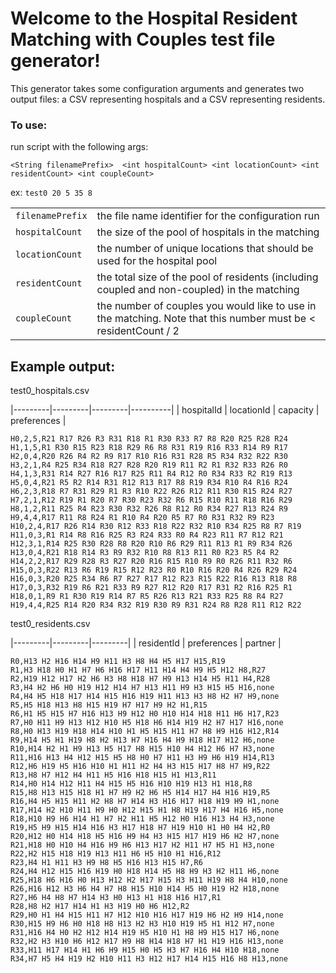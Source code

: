 # Welcome to the Hospital Resident Matching with Couples test file generator!

This generator takes some configuration arguments and generates two output files:
a CSV representing hospitals and a CSV representing residents.

### To use:
run script with the following args:

`<String filenamePrefix>  <int hospitalCount> <int locationCount> <int residentCount> <int coupleCount>`

ex: `test0 20 5 35 8`

|                  |                                                                                                                |
|------------------|----------------------------------------------------------------------------------------------------------------|
|`filenamePrefix`  | the file name identifier for the configuration run                                                             |
|`hospitalCount`   |  the size of the pool of hospitals in the matching                                                             |
|`locationCount`   |  the number of unique locations that should be used for the hospital pool                                      |
|`residentCount`   | the total size of the pool of residents (including coupled and non-coupled) in the matching                    |
|`coupleCount`     | the number of couples you would like to use in the matching. Note that this number must be < residentCount / 2 |


## Example output:

test0_hospitals.csv

|---------|---------|---------|----------|
| hospitalId | locationId | capacity | preferences |

```
H0,2,5,R21 R17 R26 R3 R31 R18 R1 R30 R33 R7 R8 R20 R25 R28 R24
H1,1,5,R1 R30 R15 R23 R18 R29 R6 R8 R31 R19 R16 R33 R14 R9 R17
H2,0,4,R20 R26 R4 R2 R9 R17 R10 R16 R31 R28 R5 R34 R32 R22 R30
H3,2,1,R4 R25 R34 R18 R27 R28 R20 R19 R11 R2 R1 R32 R33 R26 R0
H4,1,3,R31 R14 R27 R16 R17 R25 R11 R4 R12 R0 R34 R33 R2 R19 R13
H5,0,4,R21 R5 R2 R14 R31 R12 R13 R17 R8 R19 R34 R10 R4 R16 R24
H6,2,3,R18 R7 R31 R29 R1 R3 R10 R22 R26 R12 R11 R30 R15 R24 R27
H7,2,1,R12 R19 R1 R20 R7 R30 R23 R32 R6 R15 R10 R11 R18 R16 R29
H8,1,2,R11 R25 R4 R23 R30 R32 R26 R8 R12 R0 R34 R27 R13 R24 R9
H9,4,4,R17 R11 R8 R24 R1 R10 R4 R20 R5 R7 R0 R31 R32 R9 R23
H10,2,4,R17 R26 R14 R30 R12 R33 R18 R22 R32 R10 R34 R25 R8 R7 R19
H11,0,3,R1 R14 R8 R16 R25 R3 R24 R33 R0 R4 R23 R11 R7 R12 R21
H12,3,1,R14 R25 R30 R28 R8 R20 R10 R6 R29 R11 R13 R1 R9 R34 R26
H13,0,4,R21 R18 R14 R3 R9 R32 R10 R8 R13 R11 R0 R23 R5 R4 R2
H14,2,2,R17 R29 R28 R3 R27 R20 R16 R15 R10 R9 R0 R26 R11 R32 R6
H15,0,3,R22 R13 R6 R19 R15 R12 R23 R0 R10 R16 R20 R4 R26 R29 R24
H16,0,3,R20 R25 R34 R6 R7 R27 R17 R12 R23 R15 R22 R16 R13 R18 R8
H17,0,3,R32 R19 R6 R21 R33 R9 R27 R12 R20 R17 R31 R2 R16 R25 R1
H18,0,1,R9 R1 R30 R19 R14 R7 R5 R26 R13 R21 R33 R25 R8 R4 R27
H19,4,4,R25 R14 R20 R34 R32 R19 R30 R9 R31 R24 R8 R28 R11 R12 R22
```

test0_residents.csv

|---------|---------|---------|
| residentId | preferences | partner |

```
R0,H13 H2 H16 H14 H9 H11 H3 H8 H4 H5 H17 H15,R19
R1,H3 H18 H0 H1 H7 H6 H16 H17 H11 H14 H4 H9 H5 H12 H8,R27
R2,H19 H12 H17 H2 H6 H3 H8 H18 H7 H9 H13 H14 H5 H11 H4,R28
R3,H4 H2 H6 H0 H19 H12 H14 H7 H13 H11 H9 H3 H15 H5 H16,none
R4,H4 H5 H18 H17 H14 H15 H16 H19 H11 H13 H3 H8 H2 H7 H9,none
R5,H5 H18 H13 H8 H15 H19 H7 H17 H9 H2 H1,R15
R6,H1 H5 H15 H7 H16 H13 H9 H12 H0 H10 H14 H18 H11 H6 H17,R23
R7,H0 H11 H9 H13 H12 H10 H5 H18 H6 H14 H19 H2 H7 H17 H16,none
R8,H0 H13 H19 H18 H14 H10 H1 H5 H15 H11 H7 H8 H9 H16 H12,R14
R9,H14 H5 H1 H19 H8 H2 H13 H7 H16 H4 H9 H18 H17 H12 H6,none
R10,H14 H2 H1 H9 H13 H5 H17 H8 H15 H10 H4 H12 H6 H7 H3,none
R11,H16 H13 H4 H12 H15 H5 H8 H0 H7 H11 H3 H9 H6 H19 H14,R13
R12,H6 H19 H5 H16 H10 H1 H11 H2 H4 H3 H15 H17 H8 H7 H9,R22
R13,H8 H7 H12 H4 H11 H5 H16 H18 H15 H1 H13,R11
R14,H0 H14 H12 H11 H4 H15 H5 H16 H10 H19 H13 H1 H18,R8
R15,H8 H13 H15 H18 H1 H7 H9 H2 H6 H5 H14 H17 H4 H16 H19,R5
R16,H4 H5 H15 H11 H2 H8 H7 H14 H3 H16 H17 H18 H19 H9 H1,none
R17,H14 H2 H10 H11 H9 H0 H12 H15 H1 H8 H19 H17 H4 H16 H5,none
R18,H10 H9 H6 H14 H1 H7 H2 H11 H5 H12 H0 H16 H13 H4 H3,none
R19,H5 H9 H15 H14 H16 H3 H17 H18 H7 H19 H10 H1 H0 H4 H2,R0
R20,H12 H0 H14 H18 H5 H16 H9 H4 H3 H15 H17 H19 H6 H2 H7,none
R21,H18 H0 H10 H4 H16 H9 H6 H13 H17 H2 H11 H7 H5 H1 H3,none
R22,H2 H15 H18 H19 H13 H11 H6 H5 H10 H1 H16,R12
R23,H4 H1 H11 H3 H9 H8 H5 H16 H13 H15 H7,R6
R24,H4 H12 H15 H16 H19 H0 H18 H14 H5 H8 H9 H3 H2 H11 H6,none
R25,H18 H6 H16 H0 H13 H12 H2 H17 H15 H3 H11 H19 H8 H4 H10,none
R26,H16 H12 H3 H6 H4 H7 H8 H15 H10 H14 H5 H0 H19 H2 H18,none
R27,H6 H4 H8 H7 H14 H3 H0 H13 H1 H18 H16 H17,R1
R28,H8 H2 H17 H14 H1 H3 H19 H0 H6 H12,R2
R29,H0 H1 H4 H15 H11 H7 H12 H10 H16 H17 H19 H6 H2 H9 H14,none
R30,H15 H9 H6 H0 H18 H8 H13 H2 H3 H10 H19 H5 H1 H12 H7,none
R31,H16 H4 H0 H2 H12 H14 H19 H5 H10 H1 H8 H9 H15 H17 H6,none
R32,H2 H3 H10 H6 H12 H17 H9 H8 H14 H18 H7 H1 H19 H16 H13,none
R33,H11 H17 H14 H1 H6 H9 H15 H0 H5 H3 H7 H16 H4 H10 H18,none
R34,H7 H5 H4 H19 H2 H10 H11 H3 H12 H17 H14 H15 H16 H8 H13,none
```